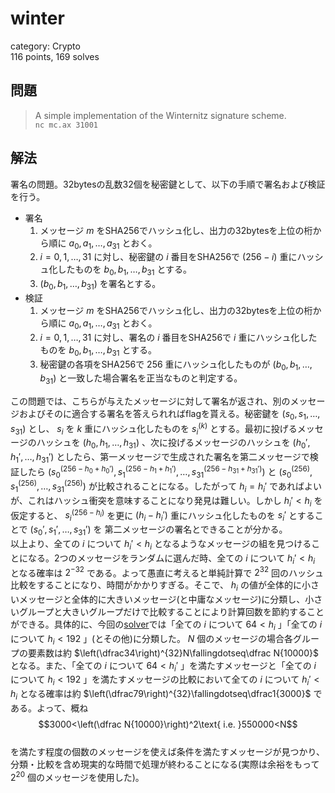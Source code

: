 # winter
category: Crypto  
116 points, 169 solves

## 問題
> A simple implementation of the Winternitz signature scheme.  
> `nc mc.ax 31001`

## 解法
署名の問題。32bytesの乱数32個を秘密鍵として、以下の手順で署名および検証を行う。  

- 署名
    1. メッセージ $m$ をSHA256でハッシュ化し、出力の32bytesを上位の桁から順に $a_0,a_1,\dots,a_{31}$ とおく。  
    2. $i=0,1,\dots,31$ に対し、秘密鍵の $i$ 番目をSHA256で $(256-i)$ 重にハッシュ化したものを $b_0,b_1,\dots,b_{31}$ とする。  
    3. $(b_0,b_1,\dots,b_{31})$ を署名とする。  
- 検証
    1. メッセージ $m$ をSHA256でハッシュ化し、出力の32bytesを上位の桁から順に $a_0,a_1,\dots,a_{31}$ とおく。  
    2. $i=0,1,\dots,31$ に対し、署名の $i$ 番目をSHA256で $i$ 重にハッシュ化したものを $b_0,b_1,\dots,b_{31}$ とする。  
    3. 秘密鍵の各項をSHA256で $256$ 重にハッシュ化したものが $(b_0,b_1,\dots,b_{31})$ と一致した場合署名を正当なものと判定する。  

この問題では、こちらが与えたメッセージに対して署名が返され、別のメッセージおよびそのに適合する署名を答えられればflagを貰える。秘密鍵を $(s_0,s_1,\dots,s_{31})$ とし、 $s_i$ を $k$ 重にハッシュ化したものを $s_i^{(k)}$ とする。最初に投げるメッセージのハッシュを $(h_0,h_1,\dots,h_{31})$ 、次に投げるメッセージのハッシュを $(h_0',h_1',\dots,h_{31}')$ としたら、第一メッセージで生成された署名を第二メッセージで検証したら $(s_0^{(256-h_0+h_0')},s_1^{(256-h_1+h_1')},\dots,s_{31}^{(256-h_{31}+h_{31}')})$ と $(s_0^{(256)},s_1^{(256)},\dots,s_{31}^{(256)})$ が比較されることになる。したがって $h_i=h_i'$ であればよいが、これはハッシュ衝突を意味することになり発見は難しい。しかし $h_i'<h_i$ を仮定すると、 $s_i^{(256-h_i)}$ を更に $(h_i-h_i')$ 重にハッシュ化したものを $s_i'$ とすることで $(s_0',s_1',\dots,s_{31}')$ を 第二メッセージの署名とできることが分かる。  
以上より、全ての $i$ について $h_i'<h_i$ となるようなメッセージの組を見つけることになる。2つのメッセージをランダムに選んだ時、全ての $i$ について $h_i'<h_i$ となる確率は $2^{-32}$ である。よって愚直に考えると単純計算で $2^{32}$ 回のハッシュ比較をすることになり、時間がかかりすぎる。そこで、 $h_i$ の値が全体的に小さいメッセージと全体的に大きいメッセージ(と中庸なメッセージ)に分類し、小さいグループと大きいグループだけで比較することにより計算回数を節約することができる。具体的に、今回の[solver](https://github.com/mathphilia/CTFs/blob/main/DiceCTF_2024/winter/solver.py)では「全ての $i$ について $64<h_i$ 」「全ての $i$ について $h_i<192$ 」(とその他)に分類した。 $N$ 個のメッセージの場合各グループの要素数は約 $\left(\dfrac34\right)^{32}N\fallingdotseq\dfrac N{10000}$ となる。また、「全ての $i$ について $64<h_i'$ 」を満たすメッセージと「全ての $i$ について $h_i<192$ 」を満たすメッセージの比較において全ての $i$ について $h_i'<h_i$ となる確率は約 $\left(\dfrac79\right)^{32}\fallingdotseq\dfrac1{3000}$ である。よって、概ね  
$$3000<\left(\dfrac N{10000}\right)^2\text{ i.e. }550000<N$$  
を満たす程度の個数のメッセージを使えば条件を満たすメッセージが見つかり、分類・比較を含め現実的な時間で処理が終わることになる(実際は余裕をもって $2^{20}$ 個のメッセージを使用した)。
